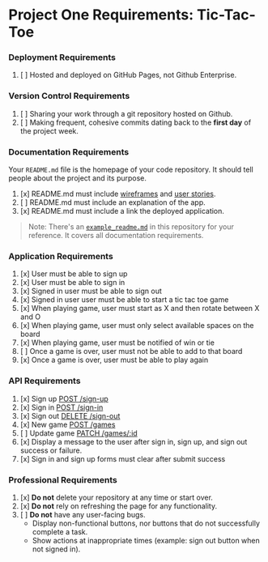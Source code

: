 # Project One Requirements: Tic-Tac-Toe

### Deployment Requirements

1.  [ ] Hosted and deployed on GitHub Pages, not Github Enterprise.

### Version Control Requirements

1.  [ ] Sharing your work through a git repository hosted on Github.
1.  [ ] Making frequent, cohesive commits dating back to the **first day**
of the project week.

### Documentation Requirements

Your `README.md` file is the homepage of your code repository. It should tell
people about the project and its purpose.

1. [x] README.md must include [wireframes](example_readme.md#wireframe) and [user stories](example_readme.md#user-stories).
2. [ ] README.md must include an explanation of the app.
3. [x] README.md must include a link the deployed application.

> Note: There's an [`example_readme.md`](example_readme.md) in this repository for your reference. It covers all documentation requirements.

### Application Requirements

1.  [x] User must be able to sign up
1.  [x] User must be able to sign in
1.  [x] Signed in user must be able to sign out
1.  [x] Signed in user user must be able to start a tic tac toe game
1.  [x] When playing game, user must start as X and then rotate between X and O
1.  [x] When playing game, user must only select available spaces on the board
1.  [x] When playing game, user must be notified of win or tie
1.  [ ] Once a game is over, user must not be able to add to that board
1.  [x] Once a game is over, user must be able to play again

### API Requirements

1. [x] Sign up [POST /sign-up](https://git.generalassemb.ly/ga-wdi-boston/game-project-api/blob/master/docs/user.md#signup)
1.  [x] Sign in [POST /sign-in](https://git.generalassemb.ly/ga-wdi-boston/game-project-api/blob/master/docs/user.md#signin)
1.  [x] Sign out [DELETE /sign-out](https://git.generalassemb.ly/ga-wdi-boston/game-project-api/blob/master/docs/user.md#signout)
1.  [x] New game [POST /games](https://git.generalassemb.ly/ga-wdi-boston/game-project-api/blob/master/docs/game.md#create)
1.  [ ] Update game [PATCH /games/:id](https://git.generalassemb.ly/ga-wdi-boston/game-project-api/blob/master/docs/game.md#update)
1.  [x] Display a message to the user after sign in, sign up, and sign out success or failure.
1.  [x] Sign in and sign up forms must clear after submit success

### Professional Requirements

1.  [x] **Do not** delete your repository at any time or start over.
1.  [x] **Do not** rely on refreshing the page for any functionality.
1.  [ ] **Do not** have any user-facing bugs.
    -  Display non-functional buttons, nor buttons that do not successfully complete a task.
    -  Show actions at inappropriate times (example: sign out button when not signed in).
